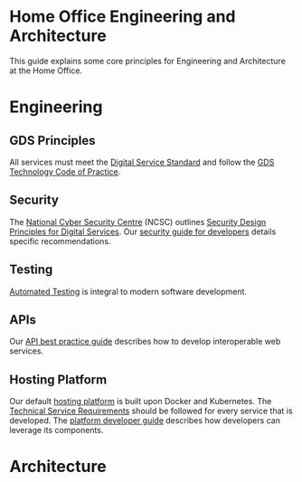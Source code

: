# Home Office Engineering and Architecture 

This guide explains some core principles for Engineering and Architecture at the Home Office.

# Engineering

## GDS Principles
All services must meet the [Digital Service Standard](https://www.gov.uk/service-manual/service-standard) and follow the [GDS Technology Code of Practice](https://www.gov.uk/government/publications/technology-code-of-practice/technology-code-of-practice).

## Security
The [National Cyber Security Centre](https://www.ncsc.gov.uk/) (NCSC) outlines [Security Design Principles for Digital Services](https://www.ncsc.gov.uk/guidance/security-design-principles-digital-services-main). Our [security guide for developers](https://github.com/UKHomeOffice/security-guide-for-developers/wiki) details specific recommendations.

## Testing
[Automated Testing](https://github.com/UKHomeOffice/testing-guide-for-developers) is integral to modern software development.

## APIs
Our [API best practice guide](https://github.com/UKHomeOffice/api-guide-for-developers) describes how to develop interoperable web services.

## Hosting Platform
Our default [hosting platform](https://github.com/UKHomeOffice/hosting-platform) is built upon Docker and Kubernetes.
The [Technical Service Requirements](https://github.com/UKHomeOffice/technical-service-requirements) should be followed for every service that is developed.
The [platform developer guide](https://github.com/UKHomeOffice/hosting-platform/blob/master/developer-docs/README.md) describes how developers can leverage its components.

# Architecture
